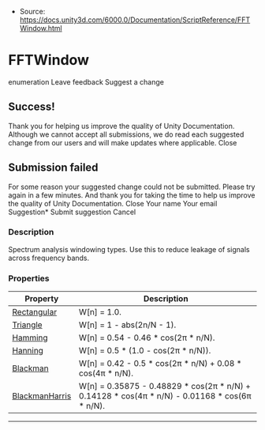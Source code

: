 * Source: https://docs.unity3d.com/6000.0/Documentation/ScriptReference/FFTWindow.html

# FFTWindow
enumeration
Leave feedback
Suggest a change
## Success!
Thank you for helping us improve the quality of Unity Documentation. Although we cannot accept all submissions, we do read each suggested change from our users and will make updates where applicable.
Close
## Submission failed
For some reason your suggested change could not be submitted. Please <a>try again</a> in a few minutes. And thank you for taking the time to help us improve the quality of Unity Documentation.
Close
Your name Your email Suggestion* Submit suggestion
Cancel
### Description
Spectrum analysis windowing types.
Use this to reduce leakage of signals across frequency bands.
### Properties
Property | Description  
---|---  
[Rectangular](https://docs.unity3d.com/6000.0/Documentation/ScriptReference/FFTWindow.Rectangular.html) | W[n] = 1.0.  
[Triangle](https://docs.unity3d.com/6000.0/Documentation/ScriptReference/FFTWindow.Triangle.html) | W[n] = 1 - abs(2n/N - 1).  
[Hamming](https://docs.unity3d.com/6000.0/Documentation/ScriptReference/FFTWindow.Hamming.html) | W[n] = 0.54 - 0.46 * cos(2π * n/N).  
[Hanning](https://docs.unity3d.com/6000.0/Documentation/ScriptReference/FFTWindow.Hanning.html) | W[n] = 0.5 * (1.0 - cos(2π * n/N)).  
[Blackman](https://docs.unity3d.com/6000.0/Documentation/ScriptReference/FFTWindow.Blackman.html) | W[n] = 0.42 - 0.5 * cos(2π * n/N) + 0.08 * cos(4π * n/N).  
[BlackmanHarris](https://docs.unity3d.com/6000.0/Documentation/ScriptReference/FFTWindow.BlackmanHarris.html) | W[n] = 0.35875 - 0.48829 * cos(2π * n/N) + 0.14128 * cos(4π * n/N) - 0.01168 * cos(6π * n/N).  
* * *
